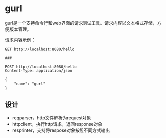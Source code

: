 # gurl

gurl是一个支持命令行和web界面的请求测试工具。请求内容以文本格式存储，方便版本管理。

请求内容示例：

```http
GET http://localhost:8080/hello

###

POST http://localhost:8080/hello
Content-Type: application/json

{
    "name": "gurl"
}
```

## 设计

- reqparser，http文件解析为request对象
- httpclient，执行http请求，返回response对象
- resprinter，支持将respose对象按照不同方式输出